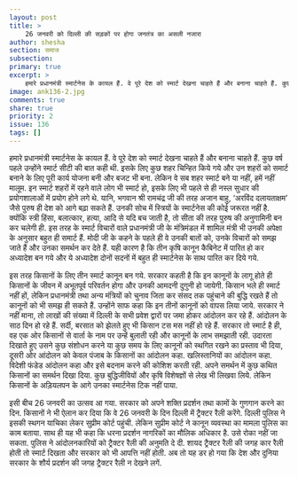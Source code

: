 ```yaml
---
layout: post
title: >
    26 जनवरी को दिल्ली की सड़कों पर होगा जनतंत्र का असली नजारा
author: shesha
section: समाज
subsection:
primary: true
excerpt: >
    हमारे प्रधानमंत्री स्मार्टनेस के कायल हैं. वे पूरे देश को स्मार्ट देखना चाहते हैं और बनाना चाहते हैं. कुछ वर्ष पहले उन्होंने स्मार्ट सीटी की बात कही थी. इसके लिए कुछ शहर चिन्हित किये गये और उन शहरों को समार्ट बनाने के लिए पूरी कार्य योजना बनी और बजट भी बना. लेकिन वे सब शहर स्मार्ट बने या नहीं, हमें नहीं मालूम...
image: ank136-2.jpg
comments: true
share: true
priority: 2
issue: 136
tags: []
---
```


हमारे प्रधानमंत्री स्मार्टनेस के कायल हैं. वे पूरे देश को स्मार्ट देखना चाहते हैं और बनाना चाहते हैं. कुछ वर्ष पहले उन्होंने स्मार्ट सीटी की बात कही थी. इसके लिए कुछ शहर चिन्हित किये गये और उन शहरों को समार्ट बनाने के लिए पूरी कार्य योजना बनी और बजट भी बना. लेकिन वे सब शहर स्मार्ट बने या नहीं, हमें नहीं मालूम. इन स्मार्ट शहरों में रहने वाले लोग भी स्मार्ट हो, इसके लिए भी पहले से ही नस्ल सुधार की प्रयोगशालाओं में प्रयोग होने लगे थे. यानि, भगवान श्री रामचंद्र जी की तरह अजान बाहु, ‘अरविंद दलायताक्षम’ जैसे पुरुष ही देश को आगे बढ़ा सकते हैं. उनकी सोच में स्त्रियों के स्मार्टनेस की कोई जरूरत नहीं है. क्योंकि स्त्री हिंसा, बलात्कार, हत्या, आदि से यदि बच जाती है, तो सीता की तरह पुरुष की अनुगामिनी बन कर चलेगी ही. इस तरह के स्मार्ट विचारों वाले प्रधानमंत्री जी के मंत्रिमंडल में शामिल मंत्री भी उनकी अपेक्षा के अनुसार बहुत ही समार्ट हैं. मोदी जी के कहने के पहले ही वे उनकी बातों को, उनके विचारों को समझ जाते हैं और उनका समर्थन कर देते हैं. यही कारण है कि तीन कृषि कानून कैबिनेट में पारित हो कर अध्यादेश बन गये और ये अध्यादेश दोनों सदनों में बहुत ही स्मार्टनेस के साथ पारित कर दिये गये.

इस तरह किसानों के लिए तीन स्मार्ट कानून बन गये. सरकार कहती है कि इन कानूनों के लागू होते ही किसानों के जीवन में अभूतपूर्व परिवर्तन होगा और उनकी आमदनी दुगुनी हो जायेगी. किसान भले ही स्मार्ट नहीं हों, लेकिन प्रधानमंत्री तथा अन्य मंत्रियों को चुनाव जिता कर संसद तक पहुंचाने की बुद्धि रखते हैं तो कानूनों को भी समझ ही सकते हैं. उन्होंने साफ कहा कि इन तीनों कानूनों को वापस लिया जाये. सरकार ने नहीं माना, तो लाखों की संख्या में दिल्ली के सभी प्रवेश द्वारों पर जमा होकर आंदोलन कर रहे हैं. आंदोलन के साठ दिन हो रहे हैं. सर्दी, बरसात को झेलते हुए भी किसान टस मस नहीं हो रहे हैं. सरकार तो स्मार्ट है ही, वह एक ओर किसानों से वार्ता के नाम पर उन्हें बुलाती रही और कानूनों के लाभ समझाती रही. उदारता दिखाते हुए उसने कुछ संशोधन करने या कुछ समय के लिए कानूनों को स्थगित रखने का प्रस्ताव भी दिया, दूसरी ओर आंदोलन को केवल पंजाब के किसानों का आंदोलन कहा. खलिस्तानियों का आंदोलन कहा. विदेशी फंडेड आंदोलन कहा और इसे बदनाम करने की कोशिश करती रही. अपने समर्थन में कुछ कथित किसानों का समर्थन दिखा दिया. कुछ बुद्धिजीवियों और कृषि विशेषज्ञों से लेख भी लिखवा लिये. लेकिन किसानों के अड़ियलपन के आगे उनका स्मार्टनेस टिक नहीं पाया.

इसी बीच 26 जनवरी का उत्सव आ गया. सरकार को अपने शक्ति प्रदर्शन तथा कामों के गुणगान करने का दिन. किसानों ने भी ऐलान कर दिया कि वे 26 जनवरी के दिन दिल्ली में ट्रैक्टर रैली करेंगे. दिल्ली पुलिस ने इसकी स्थगन याचिका लेकर सुप्रीम कोर्ट पहुंची. लेकिन सुप्रीम कोर्ट ने कानून व्यवस्था का मामला पुलिस का काम बताया. साथ ही यह भी कहा कि धरना प्रदर्शन नागरिकों का मौलिक अधिकार है. उसे रोका नहीं जा सकता. पुलिस ने आंदोलनकारियों को ट्रैक्टर रैली की अनुमति दे दी. शायद ट्रैक्टर रैली की जगह कार रैली होती तो स्मार्ट दिखता और सरकार को भी आपत्ति नहीं होती. अब तो यह डर हो गया कि देश और दुनिया सरकार के शौर्य प्रदर्शन की जगह ट्रैक्टर रैली न देखने लगें.